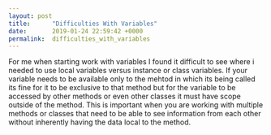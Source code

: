 ```yaml
---
layout: post
title:      "Difficulties With Variables"
date:       2019-01-24 22:59:42 +0000
permalink:  difficulties_with_variables
---
```


For me when starting work with variables I found it difficult to see where i needed to use local variables versus instance or class variables. If your variable needs to be available only to the mehtod in which its being called its fine for it to be exclusive to that method but for the variable to be accessed by other methods or even other classes it must have scope outside of the method. This is important when you are working with multiple methods or classes that need to be able to see information from each other without inherently having the data local to the method.

